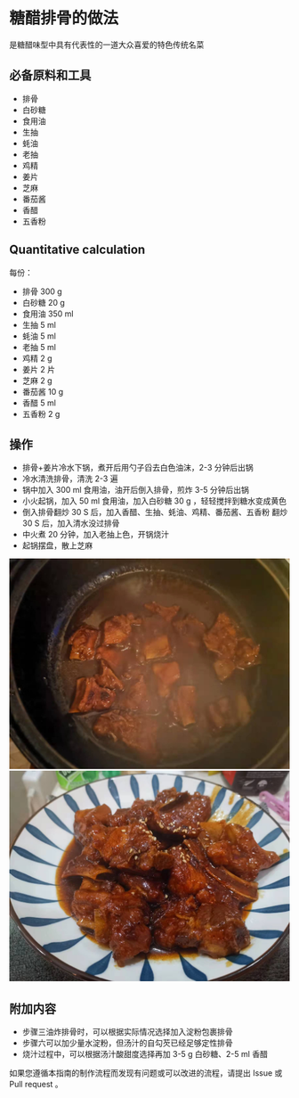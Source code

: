 # 糖醋排骨的做法

是糖醋味型中具有代表性的一道大众喜爱的特色传统名菜

## 必备原料和工具

* 排骨
* 白砂糖
* 食用油
* 生抽
* 蚝油
* 老抽
* 鸡精
* 姜片
* 芝麻
* 番茄酱
* 香醋
* 五香粉

## Quantitative calculation

每份：

* 排骨 300 g
* 白砂糖 20 g
* 食用油  350 ml
* 生抽 5 ml
* 蚝油 5 ml
* 老抽 5 ml
* 鸡精 2 g
* 姜片 2 片
* 芝麻 2 g
* 番茄酱 10 g
* 香醋 5 ml
* 五香粉 2 g

## 操作

* 排骨+姜片冷水下锅，煮开后用勺子舀去白色油沫，2-3 分钟后出锅
* 冷水清洗排骨，清洗 2-3 遍
* 锅中加入 300 ml 食用油，油开后倒入排骨，煎炸 3-5 分钟后出锅
* 小火起锅，加入 50 ml 食用油，加入白砂糖 30 g ，轻轻搅拌到糖水变成黄色
* 倒入排骨翻炒 30 S 后，加入香醋、生抽、蚝油、鸡精、番茄酱、五香粉 翻炒 30 S 后，加入清水没过排骨
* 中火煮 20 分钟，加入老抽上色，开锅烧汁
* 起锅摆盘，散上芝麻

![示例菜成品](./1.jpeg)
![示例菜成品](./2.jpeg)

## 附加内容

* 步骤三油炸排骨时，可以根据实际情况选择加入淀粉包裹排骨
* 步骤六可以加少量水淀粉，但汤汁的自勾芡已经足够定性排骨
* 烧汁过程中，可以根据汤汁酸甜度选择再加 3-5 g 白砂糖、2-5 ml 香醋

如果您遵循本指南的制作流程而发现有问题或可以改进的流程，请提出 Issue 或 Pull request 。
